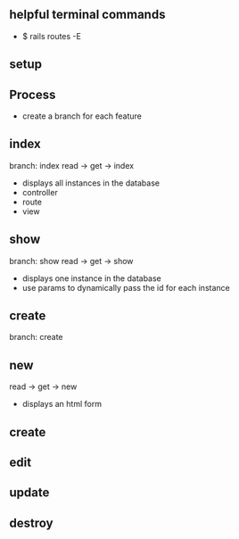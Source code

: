 ## helpful terminal commands
- $ rails routes -E

## setup

## Process
- create a branch for each feature

## index
branch: index
read -> get -> index
- displays all instances in the database
- controller
- route
- view

## show
branch: show
read -> get -> show
- displays one instance in the database
- use params to dynamically pass the id for each instance

## create
  branch: create

  ## new
  read -> get -> new
  - displays an html form

  ## create

## edit
## update
## destroy